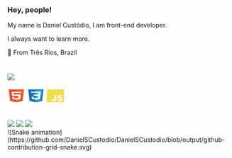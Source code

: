 

### Hey, people!
My name is Daniel Custódio, I am front-end developer.

I always want to learn more.

📍 From Três Rios, Brazil
#
  <img height="180em" src="https://github-readme-stats-eight-theta.vercel.app/api/top-langs/?username=DanielSCustodio&layout=compact&langs_count=8&theme=none"/>
<div style="display: inline_block"><br>
  <img align="center" alt="Daniel-HTML" height="30" width="40" src="https://raw.githubusercontent.com/devicons/devicon/master/icons/html5/html5-original.svg">
  <img align="center" alt="Daniel-CSS" height="30" width="40" src="https://raw.githubusercontent.com/devicons/devicon/master/icons/css3/css3-original.svg">
    <img align="center" alt="Daniel-Js" height="30" width="40" src="https://raw.githubusercontent.com/devicons/devicon/master/icons/javascript/javascript-plain.svg">

  #
  <div>
  <a href = "mailto:danielcustodio.dev@gmail.com"><img src="https://img.shields.io/badge/-Gmail-%23EA4335?style=for-the-badge&logo=gmail&logoColor=white" target="_blank"></a>
  <a href="https://www.linkedin.com/in/danielsilvacustodio/" target="_blank"><img src="https://img.shields.io/badge/-LinkedIn-%230077B5?style=for-the-badge&logo=linkedin&logoColor=white" target="_blank"></a>
  <a href="https://www.instagram.com/danielscustodio/" target="_blank"><img src="https://img.shields.io/badge/-Instagram-%23E4405F?style=for-the-badge&logo=instagram&logoColor=white" target="_blank"></a>
  
</div>
 ![Snake animation](https://github.com/DanielSCustodio/DanielSCustodio/blob/output/github-contribution-grid-snake.svg)
